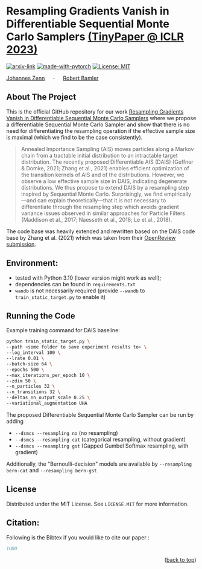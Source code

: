 # Resampling Gradients Vanish in Differentiable Sequential Monte Carlo Samplers [(TinyPaper @ ICLR 2023)](https://openreview.net/forum?id=kBkou5ucR_d)
<div id="top"></div>

  [![arxiv-link](https://img.shields.io/badge/Paper-PDF-red?style=flat&logo=arXiv&logoColor=red)](https://arxiv.org/abs/2304.14390)
  [![made-with-pytorch](https://img.shields.io/badge/Made%20with-PyTorch-brightgreen)](https://pytorch.org/)
  [![License: MIT](https://img.shields.io/badge/License-MIT-yellow.svg)](https://opensource.org/licenses/MIT)

  <a href="https://jzenn.github.io" target="_blank">Johannes&nbsp;Zenn</a> &emsp; <b>&middot;</b> &emsp;
  <a href="https://robamler.github.io" target="_blank">Robert&nbsp;Bamler</a>


## About The Project
This is the official GitHub repository for our work [Resampling Gradients Vanish in Differentiable Sequential Monte Carlo Samplers](https://openreview.net/forum?id=kBkou5ucR_d) where we propose a differentiable Sequential Monte Carlo Sampler and show that there is no need for differentiating the resampling operation if the effective sample size is maximal (which we find to be the case consistently).

> Annealed Importance Sampling (AIS) moves particles along a Markov chain from a tractable initial distribution to an intractable target distribution. The recently proposed Differentiable AIS (DAIS) (Geffner & Domke, 2021; Zhang et al., 2021) enables efficient optimization of the transition kernels of AIS and of the distributions. However, we observe a low effective sample size in DAIS, indicating degenerate distributions. We thus propose to extend DAIS by a resampling step inspired by Sequential Monte Carlo. Surprisingly, we find empirically—and can explain theoretically—that it is not necessary to differentiate through the resampling step which avoids gradient variance issues observed in similar approaches for Particle Filters (Maddison et al., 2017; Naesseth et al., 2018; Le et al., 2018).

The code base was heavily extended and rewritten based on the DAIS code base by Zhang et al. (2021) which was taken from their [OpenReview submission](https://openreview.net/forum?id=6rqjgrL7Lq).


## Environment: 

- tested with Python 3.10 (lower version might work as well);
- dependencies can be found in `requirements.txt`
- `wandb` is not necessarily required (provide `--wandb` to `train_static_target.py` to enable it)


## Running the Code

Example training command for DAIS baseline:
```bash
python train_static_target.py \
--path <some folder to save experiment results to> \
--log_interval 100 \
--lrate 0.01 \
--batch-size 64 \ 
--epochs 500 \
--max_iterations_per_epoch 10 \ 
--zdim 50 \
--n_particles 32 \ 
--n_transitions 32 \ 
--deltas_nn_output_scale 0.25 \ 
--variational_augmentation UHA
```

The proposed Differentiable Sequential Monte Carlo Sampler can be run by adding
- `--dsmcs --resampling no` (no resampling)
- `--dsmcs --resampling cat` (categorical resampling, without gradient)
- `--dsmcs --resampling gst` (Gapped Gumbel Softmax resampling, with gradient)

Additionally, the "Bernoulli-decision" models are available by `--resampling bern-cat` and `--resampling bern-gst` 


## License
Distributed under the MIT License. See `LICENSE.MIT` for more information.


## Citation:
Following is the Bibtex if you would like to cite our paper :

```bibtex
TODO
```

<p align="right">(<a href="#top">back to top</a>)</p>
